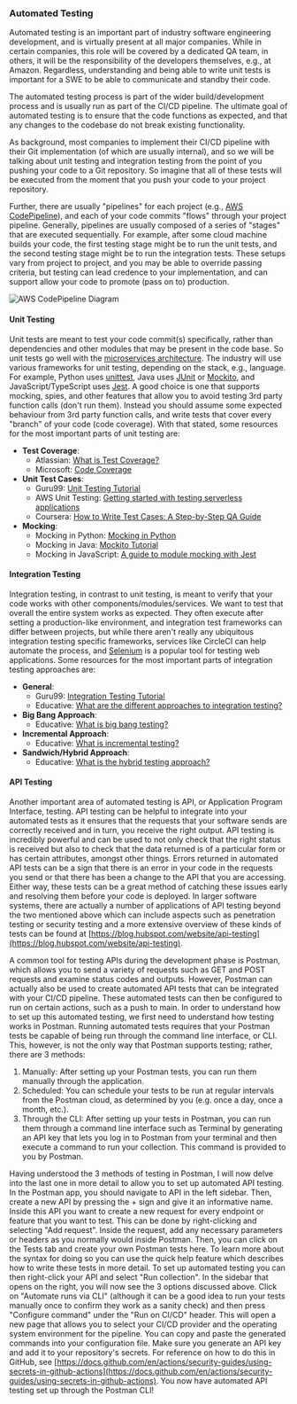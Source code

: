 ### Automated Testing

Automated testing is an important part of industry software engineering development, and is
virtually present at all major companies. While in certain companies, this role will be covered by a
dedicated QA team, in others, it will be the responsibility of the developers themselves, e.g., at
Amazon. Regardless, understanding and being able to write unit tests is important for a SWE to be
able to communicate and standby their code.

The automated testing process is part of the wider build/development process and is usually run as
part of the CI/CD pipeline. The ultimate goal of automated testing is to ensure that the code
functions as expected, and that any changes to the codebase do not break existing functionality.

As background, most companies to implement their CI/CD pipeline with their Git implementation (of
which are usually internal), and so we will be talking about unit testing and integration testing
from the point of you pushing your code to a Git repository. So imagine that all of these tests will
be executed from the moment that you push your code to your project repository.

Further, there are usually "pipelines" for each project (e.g.,
[AWS CodePipeline](https://docs.aws.amazon.com/codepipeline/latest/userguide/welcome-introducing.html)),
and each of your code commits "flows" through your project pipeline. Generally, pipelines are
usually composed of a series of "stages" that are executed sequentially. For example, after some
cloud machine builds your code, the first testing stage might be to run the unit tests, and the
second testing stage might be to run the integration tests. These setups vary from project to
project, and you may be able to override passing criteria, but testing can lead credence to your
implementation, and can support allow your code to promote (pass on to) production.

![AWS CodePipeline Diagram](https://docs.aws.amazon.com/images/codepipeline/latest/userguide/images/pipeline-elements-workflow-application.png)

#### Unit Testing

Unit tests are meant to test your code commit(s) specifically, rather than dependencies and other modules that
may be present in the code base. So unit tests go well with the
[microservices architecture](https://learn.microsoft.com/en-us/azure/architecture/guide/architecture-styles/microservices).
The industry will use various frameworks for unit testing, depending on the stack, e.g., language.
For example, Python uses [unittest](https://docs.python.org/3/library/unittest.html), Java uses
[JUnit](https://junit.org/junit5/) or [Mockito](https://site.mockito.org/), and
JavaScript/TypeScript uses [Jest](https://jestjs.io/). A good choice is one that supports mocking,
spies, and other features that allow you to avoid testing 3rd party function calls (don't run them).
Instead you should assume some expected behaviour from 3rd party function calls, and write tests
that cover every "branch" of your code (code coverage). With that stated, some resources for the
most important parts of unit testing are:

-   **Test Coverage**:
    - Atlassian: [What is Test Coverage?](https://www.atlassian.com/continuous-delivery/software-testing/code-coverage)
    - Microsoft: [Code Coverage](https://learn.microsoft.com/en-us/visualstudio/test/using-code-coverage-to-determine-how-much-code-is-being-tested?view=vs-2022&tabs=csharp)
-   **Unit Test Cases**:
    -   Guru99: [Unit Testing Tutorial](https://www.guru99.com/unit-testing-guide.html)
    -   AWS Unit Testing: [Getting started with testing serverless applications](https://aws.amazon.com/blogs/compute/getting-started-with-testing-serverless-applications/)
    -   Coursera: [How to Write Test Cases: A Step-by-Step QA Guide](https://www.coursera.org/articles/how-to-write-test-cases)
-   **Mocking**:
    -   Mocking in Python: [Mocking in Python](https://realpython.com/python-mock-library/)
    -   Mocking in Java: [Mockito Tutorial](https://www.vogella.com/tutorials/Mockito/article.html)
    -   Mocking in JavaScript: [A guide to module mocking with Jest](https://www.emgoto.com/mocking-with-jest/)

#### Integration Testing

Integration testing, in contrast to unit testing, is meant to verify that your code works with other components/modules/services. We want to test that overall the entire system works as expected. They often execute after setting a production-like environment, and integration test frameworks can differ between projects, but while there aren't really any ubiquitous integration testing specific frameworks, services like CircleCI can help automate the process, and [Selenium](https://www.selenium.dev/) is a popular tool for testing web applications. Some resources for the most important parts of integration testing approaches are:

-  **General**:
   -  Guru99: [Integration Testing Tutorial](https://www.guru99.com/integration-testing.html)
   -  Educative: [What are the different approaches to integration testing?](https://www.educative.io/edpresso/what-are-the-different-approaches-to-integration-testing)
-   **Big Bang Approach**:
    -   Educative: [What is big bang testing?](https://www.educative.io/edpresso/what-is-big-bang-testing)
-   **Incremental Approach**:
    -   Educative: [What is incremental testing?](https://www.educative.io/edpresso/what-is-incremental-testing)
-   **Sandwich/Hybrid Approach**:
    -   Educative: [What is the hybrid testing approach?](https://www.educative.io/answers/what-is-hybrid-integration-testing)

#### API Testing

Another important area of automated testing is API, or Application Program Interface, testing. API testing can be helpful to integrate into your automated tests as it ensures that the requests that your software sends are correctly received and in turn, you receive the right output. API testing is incredibly powerful and can be used to not only check that the right status is received but also to check that the data returned is of a particular form or has certain attributes, amongst other things. Errors returned in automated API tests can be a sign that there is an error in your code in the requests you send or that there has been a change to the API that you are accessing. Either way, these tests can be a great method of catching these issues early and resolving them before your code is deployed. In larger software systems, there are actually a number of applications of API testing beyond the two mentioned above which can include aspects such as penetration testing or security testing and a more extensive overview of these kinds of tests can be found at [https://blog.hubspot.com/website/api-testing](https://blog.hubspot.com/website/api-testing).

A common tool for testing APIs during the development phase is Postman, which allows you to send a variety of requests such as GET and POST requests and examine status codes and outputs. However, Postman can actually also be used to create automated API tests that can be integrated with your CI/CD pipeline. These automated tests can then be configured to run on certain actions, such as a push to main. In order to understand how to set up this automated testing, we first need to understand how testing works in Postman. Running automated tests requires that your Postman tests be capable of being run through the command line interface, or CLI. This, however, is not the only way that Postman supports testing; rather, there are 3 methods:

1. Manually: After setting up your Postman tests, you can run them manually through the application.
2. Scheduled: You can schedule your tests to be run at regular intervals from the Postman cloud, as determined by you (e.g. once a day, once a month, etc.).
3. Through the CLI: After setting up your tests in Postman, you can run them through a command line interface such as Terminal by generating an API key that lets you log in to Postman from your terminal and then execute a command to run your collection. This command is provided to you by Postman.

Having understood the 3 methods of testing in Postman, I will now delve into the last one in more detail to allow you to set up automated API testing. In the Postman app, you should navigate to API in the left sidebar. Then, create a new API by pressing the + sign and give it an informative name. Inside this API you want to create a new request for every endpoint or feature that you want to test. This can be done by right-clicking and selecting "Add request". Inside the request, add any necessary parameters or headers as you normally would inside Postman. Then, you can click on the Tests tab and create your own Postman tests here. To learn more about the syntax for doing so you can use the quick help feature which describes how to write these tests in more detail. To set up automated testing you can then right-click your API and select "Run collection". In the sidebar that opens on the right, you will now see the 3 options discussed above. Click on "Automate runs via CLI" (although it can be a good idea to run your tests manually once to confirm they work as a sanity check) and then press "Configure command" under the "Run on CI/CD" header. This will open a new page that allows you to select your CI/CD provider and the operating system environment for the pipeline. You can copy and paste the generated commands into your configuration file. Make sure you generate an API key and add it to your repository's secrets. For reference on how to do this in GitHub, see [https://docs.github.com/en/actions/security-guides/using-secrets-in-github-actions](https://docs.github.com/en/actions/security-guides/using-secrets-in-github-actions). You now have automated API testing set up through the Postman CLI!
